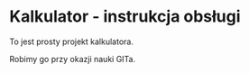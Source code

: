 # Kalkulator - instrukcja obsługi 

To jest prosty projekt kalkulatora.

Robimy go przy okazji nauki GITa.